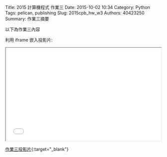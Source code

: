 Title: 2015 計算機程式 作業三
Date: 2015-10-02 10:34
Category: Python
Tags: pelican, publishing
Slug: 2015cpb_hw_w3
Authors: 40423250
Summary: 作業三摘要

以下為作業三內容

利用 iframe 嵌入投影片:

<iframe src="40423250_cp_w3_p.html" width="500" height="300"></iframe>

[作業三投影片](40423250_cp_w3_p.html){:target="_blank"}
